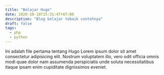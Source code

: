 ```yaml
---
title: "Belajar Hugo"
date: 2020-10-18T15:31:47+07:00
description: "Blog belajar tebaik contohnya"
draft: false
tags:
  - php
  - python
---
```


Ini adalah file pertama tentang Hugo
Lorem ipsum dolor sit amet consectetur adipisicing elit. Nostrum voluptatem illo, vero odit officia omnis modi quae dolor nam assumenda perspiciatis unde soluta necessitatibus itaque ipsam enim cupiditate dignissimos eveniet.
